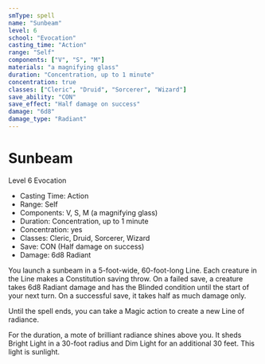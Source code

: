 ```yaml
---
smType: spell
name: "Sunbeam"
level: 6
school: "Evocation"
casting_time: "Action"
range: "Self"
components: ["V", "S", "M"]
materials: "a magnifying glass"
duration: "Concentration, up to 1 minute"
concentration: true
classes: ["Cleric", "Druid", "Sorcerer", "Wizard"]
save_ability: "CON"
save_effect: "Half damage on success"
damage: "6d8"
damage_type: "Radiant"
---
```


# Sunbeam
Level 6 Evocation

- Casting Time: Action
- Range: Self
- Components: V, S, M (a magnifying glass)
- Duration: Concentration, up to 1 minute
- Concentration: yes
- Classes: Cleric, Druid, Sorcerer, Wizard
- Save: CON (Half damage on success)
- Damage: 6d8 Radiant

You launch a sunbeam in a 5-foot-wide, 60-foot-long Line. Each creature in the Line makes a Constitution saving throw. On a failed save, a creature takes 6d8 Radiant damage and has the Blinded condition until the start of your next turn. On a successful save, it takes half as much damage only.

Until the spell ends, you can take a Magic action to create a new Line of radiance.

For the duration, a mote of brilliant radiance shines above you. It sheds Bright Light in a 30-foot radius and Dim Light for an additional 30 feet. This light is sunlight.
